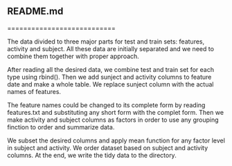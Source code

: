 ## README.md
===========================

The data divided to three major parts for test and train sets: features, activity and subject.
All these data are initially separated and we need to combine them together with proper approach.

After reading all the desired data, we combine test and train set for each type using rbind().
Then we add sunject and activity columns to feature date and make a whole table. We replace sunject column with the actual names of features.

The feature names could be changed to its complete form by reading features.txt and substituting any short form with the complet form.
Then we make activity and subject columns as factors in order to use any grouping finction to order and summarize data.

We subset the desired columns and apply mean function for any factor level in subject and activity. We order dataset based on subject and activity columns.
At the end, we write the tidy data to the directory.



